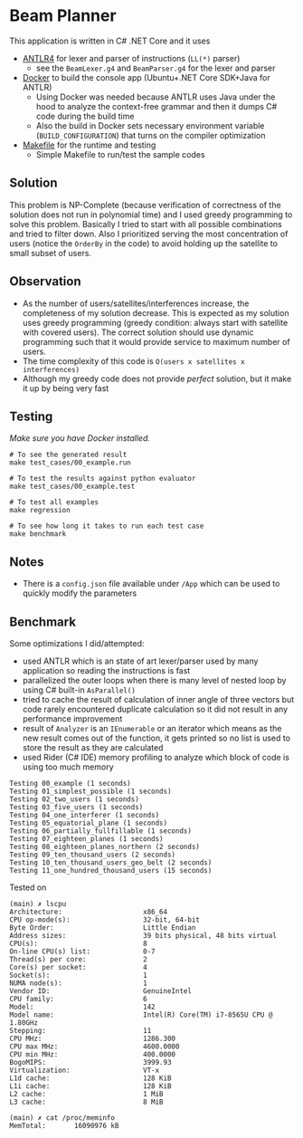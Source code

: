 # Beam Planner

This application is written in C# .NET Core and it uses
- [ANTLR4](https://www.antlr.org/) for lexer and parser of instructions (`LL(*)` parser)
  - see the `BeamLexer.g4` and `BeamParser.g4` for the lexer and parser 
- [Docker](https://www.docker.com/) to build the console app (Ubuntu+.NET Core SDK+Java for ANTLR)
  - Using Docker was needed because ANTLR uses Java under the hood to analyze the context-free grammar
  and then it dumps C# code during the build time
  - Also the build in Docker sets necessary environment variable (`BUILD_CONFIGURATION`) that turns on 
  the compiler optimization
- [Makefile](https://www.gnu.org/software/make/manual/make.html) for the runtime and testing
  - Simple Makefile to run/test the sample codes

## Solution
This problem is NP-Complete (because verification of correctness of the solution does not 
run in polynomial time) and I used greedy programming to solve this problem. Basically I tried to
start with all possible combinations and tried to filter down. Also I prioritized serving the most
concentration of users (notice the `OrderBy` in the code) to avoid holding up the satellite to small
subset of users.

## Observation
- As the number of users/satellites/interferences increase, the completeness of my solution decrease. This is expected 
as my solution uses greedy programming (greedy condition: always start with satellite with covered users). The correct
solution should use dynamic programming such that it would provide service to maximum number of users.
- The time complexity of this code is `O(users x satellites x interferences)`
- Although my greedy code does not provide _perfect_ solution, but it make it up by being very fast

## Testing

_Make sure you have Docker installed._

```shell
# To see the generated result
make test_cases/00_example.run

# To test the results against python evaluator
make test_cases/00_example.test

# To test all examples
make regression

# To see how long it takes to run each test case
make benchmark
```

## Notes 

- There is a `config.json` file available under `/App` which can be used to quickly modify the parameters

## Benchmark

Some optimizations I did/attempted:
- used ANTLR which is an state of art lexer/parser used by many application so reading the instructions is fast
- parallelized the outer loops when there is many level of nested loop by using C# built-in `AsParallel()`
- tried to cache the result of calculation of inner angle of three vectors but code rarely encountered duplicate
calculation so it did not result in any performance improvement
- result of `Analyzer` is an `IEnumerable` or an iterator which means as the new result comes out of the function, 
it gets printed so no list is used to store the result as they are calculated
- used Rider (C# IDE) memory profiling to analyze which block of code is using too much memory

```shell
Testing 00_example (1 seconds)
Testing 01_simplest_possible (1 seconds)
Testing 02_two_users (1 seconds)
Testing 03_five_users (1 seconds)
Testing 04_one_interferer (1 seconds)
Testing 05_equatorial_plane (1 seconds)
Testing 06_partially_fullfillable (1 seconds)
Testing 07_eighteen_planes (1 seconds)
Testing 08_eighteen_planes_northern (2 seconds)
Testing 09_ten_thousand_users (2 seconds)
Testing 10_ten_thousand_users_geo_belt (2 seconds)
Testing 11_one_hundred_thousand_users (15 seconds)
```

Tested on 
```shell
(main) ✗ lscpu
Architecture:                    x86_64
CPU op-mode(s):                  32-bit, 64-bit
Byte Order:                      Little Endian
Address sizes:                   39 bits physical, 48 bits virtual
CPU(s):                          8
On-line CPU(s) list:             0-7
Thread(s) per core:              2
Core(s) per socket:              4
Socket(s):                       1
NUMA node(s):                    1
Vendor ID:                       GenuineIntel
CPU family:                      6
Model:                           142
Model name:                      Intel(R) Core(TM) i7-8565U CPU @ 1.80GHz
Stepping:                        11
CPU MHz:                         1286.300
CPU max MHz:                     4600.0000
CPU min MHz:                     400.0000
BogoMIPS:                        3999.93
Virtualization:                  VT-x
L1d cache:                       128 KiB
L1i cache:                       128 KiB
L2 cache:                        1 MiB
L3 cache:                        8 MiB

(main) ✗ cat /proc/meminfo
MemTotal:       16090976 kB
```
